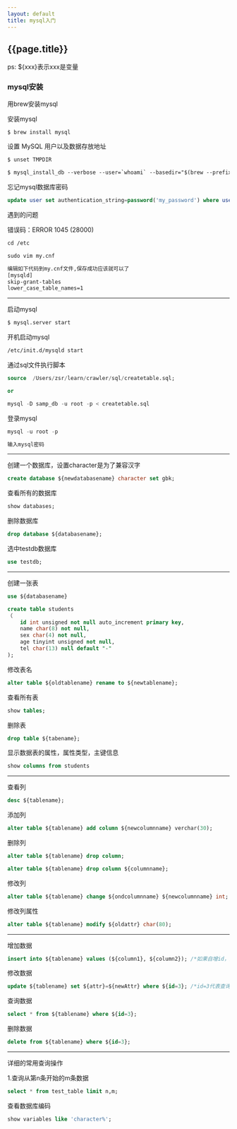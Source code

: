 ```yaml
---
layout: default
title: mysql入门
---
```


## {{page.title}}

ps: ${xxx}表示xxx是变量

### mysql安装

用brew安装mysql

安装mysql

``` html
$ brew install mysql
```

设置 MySQL 用户以及数据存放地址

``` html
$ unset TMPDIR

$ mysql_install_db --verbose --user=`whoami` --basedir="$(brew --prefix mysql)" --datadir=/usr/local/var/mysql --tmpdir=/tmp
```

忘记mysql数据库密码

``` sql
update user set authentication_string=password('my_password') where user='root';
```

遇到的问题

错误码：ERROR 1045 (28000)

``` html
cd /etc

sudo vim my.cnf

编辑如下代码到my.cnf文件,保存成功应该就可以了
[mysqld]
skip-grant-tables
lower_case_table_names=1
```

--------------

启动mysql

``` html
$ mysql.server start
```
开机启动mysql

``` html
/etc/init.d/mysqld start
```

通过sql文件执行脚本

``` sql
source  /Users/zsr/learn/crawler/sql/createtable.sql;

or

mysql -D samp_db -u root -p < createtable.sql
```

登录mysql

``` sql
mysql -u root -p

输入mysql密码
```

---------------

创建一个数据库，设置character是为了兼容汉字

``` sql
create database ${newdatabasename} character set gbk;
```

查看所有的数据库

``` sql
show databases;
```

删除数据库

``` sql
drop database ${databasename};
```

选中testdb数据库

``` sql
use testdb;
```

---------------

创建一张表

``` sql
use ${databasename}

create table students
（
    id int unsigned not null auto_increment primary key,
    name char(8) not null,
    sex char(4) not null,
    age tinyint unsigned not null,
    tel char(13) null default "-"
);
```

修改表名

``` sql
alter table ${oldtablename} rename to ${newtablename};
```

查看所有表

``` sql
show tables;
```

删除表

``` sql
drop table ${tabename};
```

显示数据表的属性，属性类型，主键信息

``` sql
show columns from students
```

---------------

查看列

``` sql
desc ${tablename};
```

添加列

``` sql
alter table ${tablename} add column ${newcolumnname} verchar(30);
```

删除列

``` sql
alter table ${tablename} drop column;

alter table ${tablename} drop column ${columnname};
```

修改列

``` sql
alter table ${tablename} change ${ondcolumnname} ${newcolumnname} int; 
```

修改列属性

``` sql
alter table ${tablename} modify ${oldattr} char(80);
```

---------------

增加数据

``` sql 
insert into ${tablename} values (${column1}, ${column2}); /*如果自增id，则column1为0*/
```

修改数据

``` sql
update ${tablename} set ${attr}=${newAttr} where ${id=3}; /*id=3代表查询条件*/
```

查询数据

``` sql
select * from ${tablename} where ${id=3};
```

删除数据

``` sql
delete from ${tablename} where ${id=3};
```

------------------

详细的常用查询操作

1.查询从第n条开始的m条数据

``` sql
select * from test_table limit n,m;
```

查看数据库编码

``` sql
show variables like 'character%'; 
```
